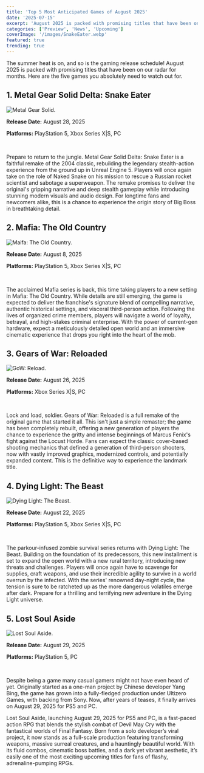 ```yaml
---
title: 'Top 5 Most Anticipated Games of August 2025'
date: '2025-07-15'
excerpt: 'August 2025 is packed with promising titles that have been on our radar for months. Here are the five games you absolutely need to watch out for.'
categories: ['Preview', 'News', 'Upcoming']
coverImage: '/images/SnakeEater.webp'
featured: true
trending: true
---
```


The summer heat is on, and so is the gaming release schedule! August 2025 is packed with promising titles that have been on our radar for months. Here are the five games you absolutely need to watch out for.

## 1. Metal Gear Solid Delta: Snake Eater

![Metal Gear Solid.](/images/SnakeEater.webp)


**Release Date:** August 28, 2025

**Platforms:** PlayStation 5, Xbox Series X|S, PC

&nbsp;

Prepare to return to the jungle. Metal Gear Solid Delta: Snake Eater is a faithful remake of the 2004 classic, rebuilding the legendary stealth-action experience from the ground up in Unreal Engine 5. Players will once again take on the role of Naked Snake on his mission to rescue a Russian rocket scientist and sabotage a superweapon. The remake promises to deliver the original's gripping narrative and deep stealth gameplay while introducing stunning modern visuals and audio design. For longtime fans and newcomers alike, this is a chance to experience the origin story of Big Boss in breathtaking detail.

## 2. Mafia: The Old Country

![Maifa: The Old Country.](/images/mafiaoldcountry.jpg)

**Release Date:** August 8, 2025

**Platforms:** PlayStation 5, Xbox Series X|S, PC

&nbsp;

The acclaimed Mafia series is back, this time taking players to a new setting in Mafia: The Old Country. While details are still emerging, the game is expected to deliver the franchise's signature blend of compelling narrative, authentic historical settings, and visceral third-person action. Following the lives of organized crime members, players will navigate a world of loyalty, betrayal, and high-stakes criminal enterprise. With the power of current-gen hardware, expect a meticulously detailed open world and an immersive cinematic experience that drops you right into the heart of the mob.

## 3. Gears of War: Reloaded

![GoW: Reload.](/images/GoWreloaded.jpg)


**Release Date:** August 26, 2025

**Platforms:** Xbox Series X|S, PC

&nbsp;

Lock and load, soldier. Gears of War: Reloaded is a full remake of the original game that started it all. This isn't just a simple remaster; the game has been completely rebuilt, offering a new generation of players the chance to experience the gritty and intense beginnings of Marcus Fenix's fight against the Locust Horde. Fans can expect the classic cover-based shooting mechanics that defined a generation of third-person shooters, now with vastly improved graphics, modernized controls, and potentially expanded content. This is the definitive way to experience the landmark title.

## 4. Dying Light: The Beast

![Dying Light: The Beast.](/images/DyingLightTheBeast.png)

**Release Date:** August 22, 2025

**Platforms:** PlayStation 5, Xbox Series X|S, PC

&nbsp;

The parkour-infused zombie survival series returns with Dying Light: The Beast. Building on the foundation of its predecessors, this new installment is set to expand the open world with a new rural territory, introducing new threats and challenges. Players will once again have to scavenge for supplies, craft weapons, and use their incredible agility to survive in a world overrun by the infected. With the series' renowned day-night cycle, the tension is sure to be ratcheted up as the more dangerous volatiles emerge after dark. Prepare for a thrilling and terrifying new adventure in the Dying Light universe.

## 5. Lost Soul Aside

![Lost Soul Aside.](/images/LostSoulAside.jpg)

**Release Date:** August 29, 2025

**Platforms:** PlayStation 5, PC

&nbsp;

Despite being a game many casual gamers might not have even heard of yet. Originally started as a one-man project by Chinese developer Yang Bing, the game has grown into a fully-fledged production under Ultizero Games, with backing from Sony. Now, after years of teases, it finally arrives on August 29, 2025 for PS5 and PC.

Lost Soul Aside, launching August 29, 2025 for PS5 and PC, is a fast-paced action RPG that blends the stylish combat of Devil May Cry with the fantastical worlds of Final Fantasy. Born from a solo developer’s viral project, it now stands as a full-scale production featuring transforming weapons, massive surreal creatures, and a hauntingly beautiful world. With its fluid combos, cinematic boss battles, and a dark yet vibrant aesthetic, it’s easily one of the most exciting upcoming titles for fans of flashy, adrenaline-pumping RPGs.